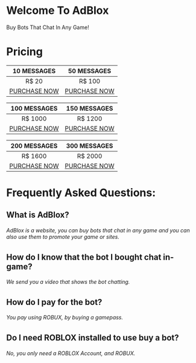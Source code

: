 # Welcome To AdBlox
Buy Bots That Chat In Any Game!
# Pricing

| 10 MESSAGES | 50 MESSAGES |
| :------: | :------: |
| R$ 20 | R$ 100 |
| [PURCHASE NOW](https://www.google.com) | [PURCHASE NOW](https://www.google.com) |

| 100 MESSAGES | 150 MESSAGES |
| :------: | :------: |
| R$ 1000 | R$ 1200 |
| [PURCHASE NOW](https://www.google.com) | [PURCHASE NOW](https://www.google.com) |

| 200 MESSAGES | 300 MESSAGES |
| :------: | :------: |
| R$ 1600 | R$ 2000 |
| [PURCHASE NOW](https://www.google.com) | [PURCHASE NOW](https://www.google.com) |

# Frequently Asked Questions:
## What is AdBlox?
###### AdBlox is a website, you can buy bots that chat in any game and you can also use them to promote your game or sites.
## How do I know that the bot I bought chat in-game?
###### We send you a video that shows the bot chatting.
## How do I pay for the bot?
###### You pay using ROBUX, by buying a gamepass.
## Do I need ROBLOX installed to use buy a bot?
###### No, you only need a ROBLOX Account, and ROBUX.
